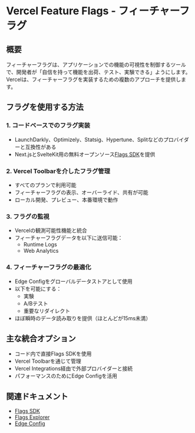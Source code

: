 # Vercel Feature Flags - フィーチャーフラグ

## 概要

フィーチャーフラグは、アプリケーションでの機能の可視性を制御するツールで、開発者が「自信を持って機能を出荷、テスト、実験できる」ようにします。Vercelは、フィーチャーフラグを実装するための複数のアプローチを提供します。

## フラグを使用する方法

### 1. コードベースでのフラグ実装

- LaunchDarkly、Optimizely、Statsig、Hypertune、Splitなどのプロバイダーと互換性がある
- Next.jsとSvelteKit用の無料オープンソース[Flags SDK](/docs/feature-flags/feature-flags-pattern)を提供

### 2. Vercel Toolbarを介したフラグ管理

- すべてのプランで利用可能
- フィーチャーフラグの表示、オーバーライド、共有が可能
- ローカル開発、プレビュー、本番環境で動作

### 3. フラグの監視

- Vercelの観測可能性機能と統合
- フィーチャーフラグデータを以下に送信可能：
  - Runtime Logs
  - Web Analytics

### 4. フィーチャーフラグの最適化

- Edge Configをグローバルデータストアとして使用
- 以下を可能にする：
  - 実験
  - A/Bテスト
  - 重要なリダイレクト
- ほぼ瞬時のデータ読み取りを提供（ほとんどが15ms未満）

## 主な統合オプション

- コード内で直接Flags SDKを使用
- Vercel Toolbarを通じて管理
- Vercel Integrations経由で外部プロバイダーと接続
- パフォーマンスのためにEdge Configを活用

## 関連ドキュメント

- [Flags SDK](/docs/feature-flags/feature-flags-pattern)
- [Flags Explorer](/docs/feature-flags/flags-explorer)
- [Edge Config](/docs/edge-config)
